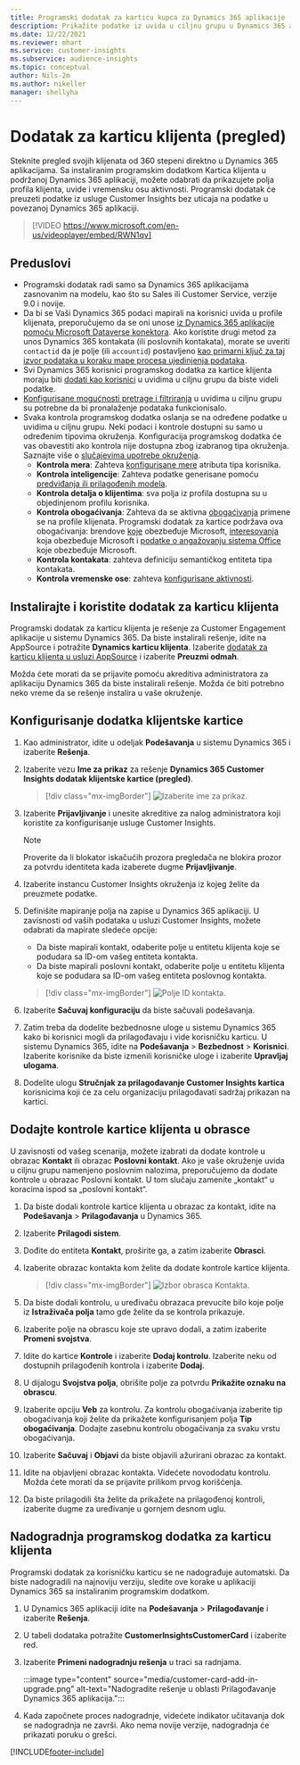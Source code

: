 ```yaml
---
title: Programski dodatak za karticu kupca za Dynamics 365 aplikacije (sadrži video)
description: Prikažite podatke iz uvida u ciljnu grupu u Dynamics 365 aplikacijama sa ovim programskim dodatkom.
ms.date: 12/22/2021
ms.reviewer: mhart
ms.service: customer-insights
ms.subservice: audience-insights
ms.topic: conceptual
author: Nils-2m
ms.author: nikeller
manager: shellyha
---
```


# <a name="customer-card-add-in-preview"></a>Dodatak za karticu klijenta (pregled)



Steknite pregled svojih klijenata od 360 stepeni direktno u Dynamics 365 aplikacijama. Sa instaliranim programskim dodatkom Kartica klijenta u podržanoj Dynamics 365 aplikaciji, možete odabrati da prikazujete polja profila klijenta, uvide i vremensku osu aktivnosti. Programski dodatak će preuzeti podatke iz usluge Customer Insights bez uticaja na podatke u povezanoj Dynamics 365 aplikaciji.

> [!VIDEO https://www.microsoft.com/en-us/videoplayer/embed/RWN1qv]

## <a name="prerequisites"></a>Preduslovi

- Programski dodatak radi samo sa Dynamics 365 aplikacijama zasnovanim na modelu, kao što su Sales ili Customer Service, verzije 9.0 i novije.
- Da bi se Vaši Dynamics 365 podaci mapirali na korisnici uvida u profile klijenata, preporučujemo da se oni unose [iz Dynamics 365 aplikacije pomoću Microsoft Dataverse konektora](connect-power-query.md). Ako koristite drugi metod za unos Dynamics 365 kontakata (ili poslovnih kontakata), morate se uveriti `contactid` da je polje (ili `accountid`) postavljeno [kao primarni ključ za taj izvor podataka u koraku mape procesa ujedinjenja podataka](map-entities.md#select-primary-key-and-semantic-type-for-attributes). 
- Svi Dynamics 365 korisnici programskog dodatka za kartice klijenta moraju biti [dodati kao korisnici](permissions.md) u uvidima u ciljnu grupu da biste videli podatke.
- [Konfigurisane mogućnosti pretrage i filtriranja](search-filter-index.md) u uvidima u ciljnu grupu su potrebne da bi pronalaženje podataka funkcionisalo.
- Svaka kontrola programskog dodatka oslanja se na određene podatke u uvidima u ciljnu grupu. Neki podaci i kontrole dostupni su samo u određenim tipovima okruženja. Konfiguracija programskog dodatka će vas obavestiti ako kontrola nije dostupna zbog izabranog tipa okruženja. Saznajte više o [slučajevima upotrebe okruženja](work-with-business-accounts.md).
  - **Kontrola mera**: Zahteva [konfigurisane mere](measures.md) atributa tipa korisnika.
  - **Kontrola inteligencije**: Zahteva podatke generisane pomoću [predviđanja ili prilagođenih modela](predictions-overview.md).
  - **Kontrola detalja o klijentima**: sva polja iz profila dostupna su u objedinjenom profilu korisnika.
  - **Kontrola obogaćivanja**: Zahteva da se aktivna [obogaćivanja](enrichment-hub.md) primene se na profile klijenata. Programski dodatak za kartice podržava ova obogaćivanja: brendove [koje](enrichment-microsoft.md) obezbeđuje Microsoft, [interesovanja](enrichment-microsoft.md) koja obezbeđuje Microsoft i [podatke o angažovanju sistema Office](enrichment-office.md) koje obezbeđuje Microsoft.
  - **Kontrola kontakata**: zahteva definiciju semantičkog entiteta tipa kontakata.
  - **Kontrola vremenske ose**: zahteva [konfigurisane aktivnosti](activities.md).

## <a name="install-the-customer-card-add-in"></a>Instalirajte i koristite dodatak za karticu klijenta

Programski dodatak za karticu klijenta je rešenje za Customer Engagement aplikacije u sistemu Dynamics 365. Da biste instalirali rešenje, idite na AppSource i potražite **Dynamics karticu klijenta**. Izaberite [dodatak za karticu klijenta u usluzi AppSource](https://appsource.microsoft.com/product/dynamics-365/mscrm.dynamics_365_customer_insights_customer_card_addin?tab=Overview) i izaberite **Preuzmi odmah**.

Možda ćete morati da se prijavite pomoću akreditiva administratora za aplikaciju Dynamics 365 da biste instalirali rešenje. Možda će biti potrebno neko vreme da se rešenje instalira u vaše okruženje.

## <a name="configure-the-customer-card-add-in"></a>Konfigurisanje dodatka klijentske kartice

1. Kao administrator, idite u odeljak **Podešavanja** u sistemu Dynamics 365 i izaberite **Rešenja**.

1. Izaberite vezu **Ime za prikaz** za rešenje **Dynamics 365 Customer Insights dodatak klijentske kartice (pregled)**.

   > [!div class="mx-imgBorder"]
   > ![Izaberite ime za prikaz.](media/select-display-name.png "Izaberite ime za prikaz.")

1. Izaberite **Prijavljivanje** i unesite akreditive za nalog administratora koji koristite za konfigurisanje usluge Customer Insights.

   > [!NOTE]
   > Proverite da li blokator iskačućih prozora pregledača ne blokira prozor za potvrdu identiteta kada izaberete dugme **Prijavljivanje**.

1. Izaberite instancu Customer Insights okruženja iz kojeg želite da preuzmete podatke.

1. Definišite mapiranje polja na zapise u Dynamics 365 aplikaciji. U zavisnosti od vaših podataka u usluzi Customer Insights, možete odabrati da mapirate sledeće opcije:
   - Da biste mapirali kontakt, odaberite polje u entitetu klijenta koje se podudara sa ID-om vašeg entiteta kontakta.
   - Da biste mapirali poslovni kontakt, odaberite polje u entitetu klijenta koje se podudara sa ID-om vašeg entiteta poslovnog kontakta.

   > [!div class="mx-imgBorder"]
   > ![Polje ID kontakta.](media/contact-id-field.png "Polje ID kontakta.")

1. Izaberite **Sačuvaj konfiguraciju** da biste sačuvali podešavanja.

1. Zatim treba da dodelite bezbednosne uloge u sistemu Dynamics 365 kako bi korisnici mogli da prilagođavaju i vide korisničku karticu. U sistemu Dynamics 365, idite na **Podešavanja** > **Bezbednost** > **Korisnici**. Izaberite korisnike da biste izmenili korisničke uloge i izaberite **Upravljaj ulogama**.

1. Dodelite ulogu **Stručnjak za prilagođavanje Customer Insights kartica** korisnicima koji će za celu organizaciju prilagođavati sadržaj prikazan na kartici.

## <a name="add-customer-card-controls-to-forms"></a>Dodajte kontrole kartice klijenta u obrasce

U zavisnosti od vašeg scenarija, možete izabrati da dodate kontrole u obrazac **Kontakt** ili obrazac **Poslovni kontakt**. Ako je vaše okruženje uvida u ciljnu grupu namenjeno poslovnim nalozima, preporučujemo da dodate kontrole u obrazac Poslovni kontakt. U tom slučaju zamenite „kontakt“ u koracima ispod sa „poslovni kontakt“.

1. Da biste dodali kontrole kartice klijenta u obrazac za kontakt, idite na **Podešavanja** > **Prilagođavanja** u Dynamics 365.

1. Izaberite **Prilagodi sistem**.

1. Dođite do entiteta **Kontakt**, proširite ga, a zatim izaberite **Obrasci**.

1. Izaberite obrazac kontakta kom želite da dodate kontrole kartice klijenta.

    > [!div class="mx-imgBorder"]
    > ![Izbor obrasca Kontakta.](media/contact-active-forms.png "Izaberite obrazac Kontakt.")

1. Da biste dodali kontrolu, u uređivaču obrazaca prevucite bilo koje polje iz **Istraživača polja** tamo gde želite da se kontrola prikazuje.

1. Izaberite polje na obrascu koje ste upravo dodali, a zatim izaberite **Promeni svojstva**.

1. Idite do kartice **Kontrole** i izaberite **Dodaj kontrolu**. Izaberite neku od dostupnih prilagođenih kontrola i izaberite **Dodaj**.

1. U dijalogu **Svojstva polja**, obrišite polje za potvrdu **Prikažite oznaku na obrascu**.

1. Izaberite opciju **Veb** za kontrolu. Za kontrolu obogaćivanja izaberite tip obogaćivanja koji želite da prikažete konfigurisanjem polja **Tip obogaćivanja**. Dodajte zasebnu kontrolu obogaćivanja za svaku vrstu obogaćivanja.

1. Izaberite **Sačuvaj** i **Objavi** da biste objavili ažurirani obrazac za kontakt.

1. Idite na objavljeni obrazac kontakta. Videćete novododatu kontrolu. Možda ćete morati da se prijavite prilikom prvog korišćenja.

1. Da biste prilagodili šta želite da prikažete na prilagođenoj kontroli, izaberite dugme za uređivanje u gornjem desnom uglu.

## <a name="upgrade-customer-card-add-in"></a>Nadogradnja programskog dodatka za karticu klijenta

Programski dodatak za korisničku karticu se ne nadograđuje automatski. Da biste nadogradili na najnoviju verziju, sledite ove korake u aplikaciji Dynamics 365 sa instaliranim programskim dodatkom.

1. U Dynamics 365 aplikaciji idite na **Podešavanja** > **Prilagođavanje** i izaberite **Rešenja**.

1. U tabeli dodataka potražite **CustomerInsightsCustomerCard** i izaberite red.

1. Izaberite **Primeni nadogradnju rešenja** u traci sa radnjama.

   :::image type="content" source="media/customer-card-add-in-upgrade.png" alt-text="Nadogradite rešenje u oblasti Prilagođavanje Dynamics 365 aplikacija.":::

1. Kada započnete proces nadogradnje, videćete indikator učitavanja dok se nadogradnja ne završi. Ako nema novije verzije, nadogradnja će prikazati poruku o grešci.


[!INCLUDE[footer-include](../includes/footer-banner.md)]
